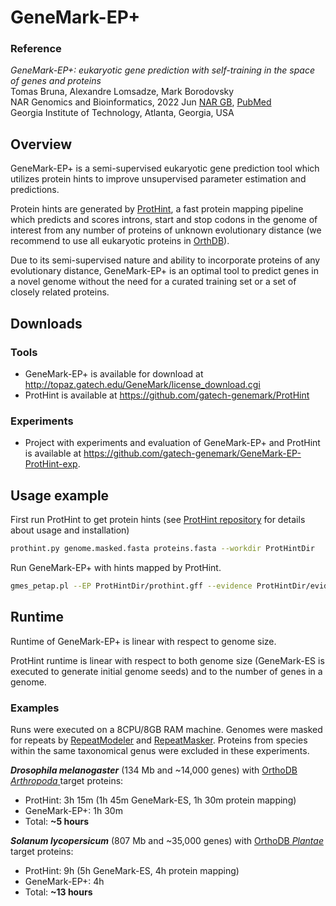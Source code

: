 # GeneMark-EP+

### Reference

_GeneMark-EP+: eukaryotic gene prediction with self-training in the space of genes and proteins_  
Tomas Bruna, Alexandre Lomsadze, Mark Borodovsky  
NAR Genomics and Bioinformatics, 2022 Jun [NAR GB](https://academic.oup.com/nargab/article/2/2/lqaa026/5836691), [PubMed](https://pubmed.ncbi.nlm.nih.gov/32440658/)  
Georgia Institute of Technology, Atlanta, Georgia, USA  

## Overview

GeneMark-EP+ is a semi-supervised eukaryotic gene prediction tool which
utilizes protein hints to improve unsupervised parameter estimation and
predictions.

Protein hints are generated by
[ProtHint](https://github.com/gatech-genemark/ProtHint), a fast protein
mapping pipeline which predicts and scores introns, start and stop codons in
the genome of interest from any number of proteins of unknown evolutionary
distance (we recommend to use all eukaryotic proteins in
[OrthDB](https://www.orthodb.org/?page=filelist)).

Due to its semi-supervised nature and ability to incorporate proteins of
any evolutionary distance, GeneMark-EP+ is an optimal tool to predict genes in
a novel genome without the need for a curated training set or a set of
closely related proteins.


## Downloads

### Tools

* GeneMark-EP+ is available for download at http://topaz.gatech.edu/GeneMark/license_download.cgi
* ProtHint is available at https://github.com/gatech-genemark/ProtHint

### Experiments

* Project with experiments and evaluation of GeneMark-EP+ and ProtHint is available at https://github.com/gatech-genemark/GeneMark-EP-ProtHint-exp.

## Usage example

First run ProtHint to get protein hints (see [ProtHint repository](https://github.com/gatech-genemark/ProtHint) for details about usage and installation)

```bash
prothint.py genome.masked.fasta proteins.fasta --workdir ProtHintDir
```

Run GeneMark-EP+ with hints mapped by ProtHint.

```bash
gmes_petap.pl --EP ProtHintDir/prothint.gff --evidence ProtHintDir/evidence.gff --seq genome.masked.fasta --soft_mask 1000 --verbose
```

## Runtime

Runtime of GeneMark-EP+ is linear with respect to genome size.

ProtHint runtime is linear with respect to both genome size (GeneMark-ES is executed to generate initial genome seeds) and to the number of genes in a genome.

### Examples

Runs were executed on a 8CPU/8GB RAM machine. Genomes were masked for repeats by [RepeatModeler](http://www.repeatmasker.org/RepeatModeler/) and [RepeatMasker](http://www.repeatmasker.org/RMDownload.html). Proteins from species within the same taxonomical genus were excluded in these experiments.

**_Drosophila melanogaster_** (134 Mb and \~14,000 genes) with [OrthoDB _Arthropoda_ ](https://v100.orthodb.org/download/odb10_arthropoda_fasta.tar.gz) target proteins:
* ProtHint: 3h 15m (1h 45m GeneMark-ES, 1h 30m protein mapping)
* GeneMark-EP+: 1h 30m
* Total: **~5 hours**

**_Solanum lycopersicum_** (807 Mb and \~35,000 genes) with [OrthoDB _Plantae_](https://v100.orthodb.org/download/odb10_plants_fasta.tar.gz)  target proteins:
* ProtHint: 9h (5h GeneMark-ES, 4h protein mapping)
* GeneMark-EP+: 4h
* Total: **~13 hours**

